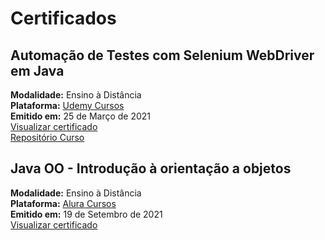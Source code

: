 # Certificados

Automação de Testes com Selenium WebDriver em Java
-------------------------------------------------
**Modalidade:** Ensino à Distância<br>
**Plataforma:** [Udemy Cursos](https://www.udemy.com/)<br>
**Emitido em:** 25 de Março de 2021<br>
[Visualizar certificado](https://www.udemy.com/certificate/UC-d9e2c038-c94a-4626-a8ec-6576310d79f2)<br>
[Repositório Curso](https://github.com/RamonLuz/SeleniumWebDriver-Java)<br>

Java OO - Introdução à orientação a objetos
-------------------------------------------------
**Modalidade:** Ensino à Distância<br>
**Plataforma:** [Alura Cursos](https://cursos.alura.com.br/)<br>
**Emitido em:** 19 de Setembro de 2021<br>
[Visualizar certificado](https://cursos.alura.com.br/certificate/109270da-cc65-4b94-8063-f7e614ba9db3)<br>
